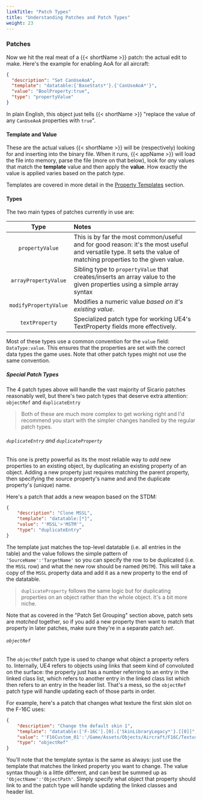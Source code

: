 ```yaml
---
linkTitle: "Patch Types"
title: "Understanding Patches and Patch Types"
weight: 23
---
```


### Patches

Now we hit the real meat of a {{< shortName >}} patch: the actual edit to make. Here's the example for enabling AoA for all aircraft:

```json
{
  "description": "Set CanUseAoA",
  "template": "datatable:{'BaseStats*'}.{'CanUseAoA*'}",
  "value": "BoolProperty:true",
  "type": "propertyValue"
}
```

In plain English, this object just tells {{< shortName >}} "replace the value of any `CanUseAoA` properties with `true`".

#### Template and Value

These are the actual values {{< shortName >}} will be (respectively) looking for and inserting into the binary file. When it runs, {{< appName >}} will load the file into memory, parse the file (more on that below), look for _any_ values that match the **template** value and then apply the **value**. How exactly the value is applied varies based on the patch _type_.

Templates are covered in more detail in the [Property Templates](../template) section.

#### Types

The two main types of patches currently in use are:

|Type|Notes|
|:--:|:----|
|`propertyValue`|This is by far the most common/useful and for good reason: it's the most useful and versatile type. It sets the value of matching properties to the given value.|
|`arrayPropertyValue`|Sibling type to `propertyValue` that creates/inserts an array value to the given properties using a simple array syntax|
|`modifyPropertyValue`|Modifies a numeric value _based on it's existing value_.|
|`textProperty`|Specialized patch type for working UE4's TextProperty fields more effectively.

Most of these types use a common convention for the `value` field: `DataType:value`. This ensures that the properties are set with the correct data types the game uses. Note that other patch types might not use the same convention.

##### Special Patch Types

The 4 patch types above will handle the vast majority of Sicario patches reasonably well, but there's two patch types that deserve extra attention: `objectRef` and `duplicateEntry`

> Both of these are much more complex to get working right and I'd recommend you start with the simpler changes handled by the regular patch types.

###### `duplicateEntry` and `duplicateProperty`

This one is pretty powerful as its the most reliable way to _add_ new properties to an existing object, by duplicating an existing property of an object. Adding a new property just requires matching the parent property, then specifying the source property's name and and the duplicate property's (unique) name.

Here's a patch that adds a new weapon based on the STDM:

```json
{
    "description": "Clone MSSL",
    "template": "datatable:[*]",
    "value": "'MSSL'>'MSTM'",
    "type": "duplicateEntry"
}
```

The template just matches the top-level datatable (i.e. all entries in the table) and the value follows the simple pattern of `'SourceName':'TargetName'` so you can specify the row to be duplicated (i.e. the `MSSL` row) and what the new row should be named (`MSTM`). This will take a copy of the `MSSL` property data and add it as a new property to the end of the datatable.

> `duplicateProperty` follows the same logic but for duplicating properties on an object rather than the whole object. It's a bit more niche.

Note that as covered in the "Patch Set Grouping" section above, patch sets are _matched_ together, so if you add a new property then want to match that property in later patches, make sure they're in a separate patch _set_.

###### `objectRef`

The `objectRef` patch type is used to change what object a property refers to. Internally, UE4 refers to objects using links that seem kind of convoluted on the surface: the property just has a number referring to an entry in the linked class list, which refers to another entry in the linked class list which then refers to an entry in the header list. That's a mess, so the `objectRef` patch type will handle updating each of those parts in order.

For example, here's a patch that changes what texture the first skin slot on the F-16C uses:

```json
{
    "description": "Change the default skin 1",
    "template": "datatable:['F-16C'].[0].{'SkinLibraryLegacy*'}.[[0]]",
    "value": "'F16Custom_01':'/Game/Assets/Objects/Aircraft/F16C/Textures/Skin/F16Custom_01'",
    "type": "objectRef"
}
```

You'll note that the template syntax is the same as always: just use the template that matches the linked property you want to change. The value syntax though is a little different, and can best be summed up as `'ObjectName':'ObjectPath'`. Simply specify what object that property should link to and the patch type will handle updating the linked classes and header list.
